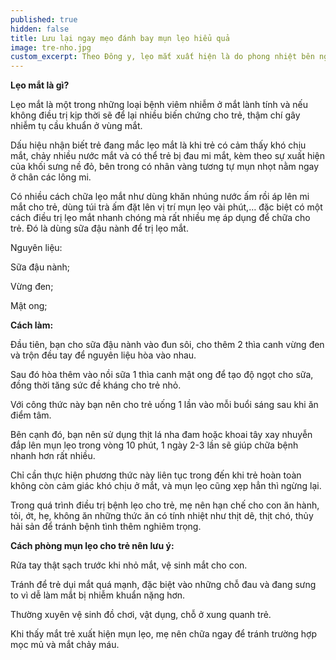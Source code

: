 ```yaml
---
published: true
hidden: false
title: Lưu lại ngay mẹo đánh bay mụn lẹo hiểu quả
image: tre-nho.jpg
custom_excerpt: Theo Đông y, lẹo mắt xuất hiện là do phong nhiệt bên ngoài xâm nhập vào cơ thể non nớt của trẻ, hoặc do ăn quá nhiều thứ cay nóng khiến hỏa độc uất kết ở tỳ vị cũng là nguyên nhân gây bệnh,… 
---
```


**Lẹo mắt là gì?**

Lẹo mắt là một trong những loại bệnh viêm nhiễm ở mắt lành tính và nếu không điều trị kịp thời sẽ để lại nhiều biến chứng cho trẻ, thậm chí gây nhiễm tụ cầu khuẩn ở vùng mắt.

Dấu hiệu nhận biết trẻ đang mắc lẹo mắt là khi trẻ có cảm thấy khó chịu mắt, chảy nhiều nước mắt và có thể trẻ bị đau mi mắt, kèm theo sự xuất hiện của khối sưng nề đỏ, bên trong có nhân vàng tương tự mụn nhọt nằm ngay ở chân các lông mi.

Có nhiều cách chữa lẹo mắt như dùng khăn nhúng nước ấm rồi áp lên mi mắt cho trẻ, dùng túi trà ấm đặt lên vị trí mụn lẹo vài phút,… đặc biệt có một cách điều trị lẹo mắt nhanh chóng mà rất nhiều mẹ áp dụng để chữa cho trẻ. Đó là dùng sữa đậu nành để trị lẹo mắt.

Nguyên liệu:

Sữa đậu nành;

Vừng đen;

Mật ong;

**Cách làm:**

Đầu tiên, bạn cho sữa đậu nành vào đun sôi, cho thêm 2 thìa canh vừng đen và trộn đều tay để nguyên liệu hòa vào nhau.

Sau đó hòa thêm vào nồi sữa 1 thìa canh mật ong để tạo độ ngọt cho sữa, đồng thời tăng sức đề kháng cho trẻ nhỏ.

Với công thức này bạn nên cho trẻ uống 1 lần vào mỗi buổi sáng sau khi ăn điểm tâm.

Bên cạnh đó, bạn nên sử dụng thịt lá nha đam hoặc khoai tây xay nhuyễn đắp lên mụn lẹo trong vòng 10 phút, 1 ngày 2-3 lần sẽ giúp chữa bệnh nhanh hơn rất nhiều.

Chỉ cần thực hiện phương thức này liên tục trong đến khi trẻ hoàn toàn không còn cảm giác khó chịu ở mắt, và mụn lẹo cũng xẹp hẳn thì ngừng lại.

Trong quá trình điều trị bệnh lẹo cho trẻ, mẹ nên hạn chế cho con ăn hành, tỏi, ớt, hẹ, không ăn những thức ăn có tính nhiệt như thịt dê, thịt chó, thủy hải sản để tránh bệnh tình thêm nghiêm trọng.

**Cách phòng mụn lẹo cho trẻ nên lưu ý:**

Rửa tay thật sạch trước khi nhỏ mắt, vệ sinh mắt cho con.

Tránh để trẻ dụi mắt quá mạnh, đặc biệt vào những chỗ đau và đang sưng to vì dễ làm mắt bị nhiễm khuẩn nặng hơn.

Thường xuyên vệ sinh đồ chơi, vật dụng, chỗ ở xung quanh trẻ.

Khi thấy mắt trẻ xuất hiện mụn lẹo, mẹ nên chữa ngay để tránh trường hợp mọc mủ và mắt chảy máu.